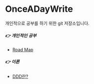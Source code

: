 # OnceADayWrite

개인적으로 공부를 하기 위한 git 저장소입니다.

##### :point_right:  개인적인 공부
 - [Road Map](RoadMap/WebDev.md)

##### :point_right:  이론
 - [DDD란?](Note/DDD.md)
